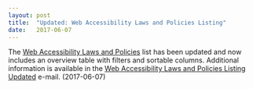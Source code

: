 ```yaml
---
layout: post
title:  "Updated: Web Accessibility Laws and Policies Listing"
date:   2017-06-07
---
```

<p>The <a href="https://www.w3.org/WAI/Policy/Overview">Web Accessibility Laws and Policies</a> list has been updated and now includes an overview table with filters and sortable columns. Additional information is available in the <a href="@@">Web Accessibility Laws and Policies Listing Updated</a> e-mail. (<span class="date">2017-06-07</span>)</p>